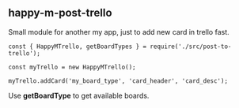 ## happy-m-post-trello

Small module for another my app, just to add new card in trello fast.

``
const { HappyMTrello, getBoardTypes } = require('./src/post-to-trello');
``

``
const myTrello = new HappyMTrello();
``

``
myTrello.addCard('my_board_type', 'card_header', 'card_desc');
``

Use __getBoardType__ to get available boards.